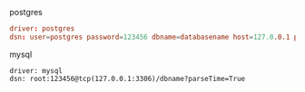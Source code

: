 postgres

```toml
driver: postgres
dsn: user=postgres password=123456 dbname=databasename host=127.0.0.1 port=5432 sslmode=disable TimeZone=Asia/Shanghai
```

mysql

```
driver: mysql
dsn: root:123456@tcp(127.0.0.1:3306)/dbname?parseTime=True
```